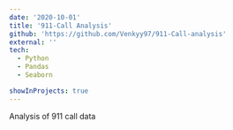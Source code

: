 ```yaml
---
date: '2020-10-01'
title: '911-Call Analysis'
github: 'https://github.com/Venkyy97/911-Call-analysis'
external: ''
tech:
  - Python
  - Pandas
  - Seaborn

showInProjects: true
---
```


Analysis of 911 call data
